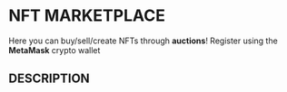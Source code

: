 # NFT MARKETPLACE
Here you can buy/sell/create NFTs through **auctions**! Register using the **MetaMask** crypto wallet

## DESCRIPTION

